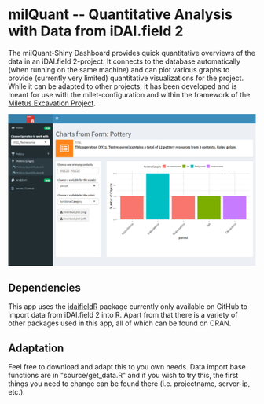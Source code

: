 # milQuant -- Quantitative Analysis with Data from iDAI.field 2

The milQuant-Shiny Dashboard provides quick quantitative overviews of the data in an iDAI.field 2-project. It connects to the database automatically (when running on the same machine) and can plot various graphs to provide (currently very limited) quantitative visualizations for the project. While it can be adapted to other projects, it has been developed and is meant for use with the milet-configuration and within the framework of the [Miletus Excavation Project](https://www.kulturwissenschaften.uni-hamburg.de/ka/forschung/lebensformen-megapolis.html).  

![Screenshot from the Dashboard](readme/readme_screenshot.png "Screenshot from the Dashboard")


## Dependencies

This app uses the [idaifieldR](https://github.com/lsteinmann/idaifieldR) package currently only available on GitHub to import data from iDAI.field 2 into R. Apart from that there is a variety of other packages used in this app, all of which can be found on CRAN.

## Adaptation

Feel free to download and adapt this to you own needs. Data import base functions are in "source/get_data.R" and if you wish to try this, the first things you need to change can be found there (i.e. projectname, server-ip, etc.). 
